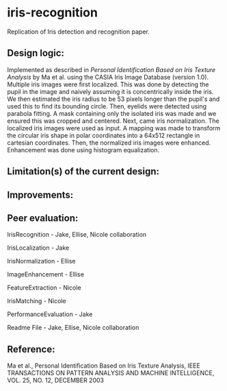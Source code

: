 # iris-recognition
Replication of Iris detection and recognition paper.

## Design logic: 
Implemented as described in *Personal Identification Based on Iris Texture Analysis* by Ma et al.
using the CASIA Iris Image Database (version 1.0). Multiple iris images were first localized. This 
was done by detecting the pupil in the image and naively assuming it is concentrically inside
the iris. We then estimated the iris radius to be 53 pixels longer than the pupil's and used this 
to find its bounding circle. Then, eyelids were detected using parabola fitting. A mask containing 
only the isolated iris was made and we ensured this was cropped and centered. Next, came iris 
normalization. The localized iris images were used as input. A mapping was made to transform the 
circular iris shape in polar coordinates into a 64x512 rectangle in cartesian coordinates. Then, 
the normalized iris images were enhanced. Enhancement was done using histogram equalization. 

## Limitation(s) of the current design:

## Improvements:

## Peer evaluation: 
IrisRecognition - Jake, Ellise, Nicole collaboration  

IrisLocalization - Jake

IrisNormalization - Ellise

ImageEnhancement - Ellise

FeatureExtraction - Nicole

IrisMatching  - Nicole

PerformanceEvaluation - Jake

Readme File - Jake, Ellise, Nicole collaboration 

## Reference: 
Ma et al., Personal Identification Based on Iris Texture Analysis, IEEE TRANSACTIONS ON
PATTERN ANALYSIS AND MACHINE INTELLIGENCE, VOL. 25, NO. 12, DECEMBER 2003
